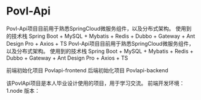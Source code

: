 # Povl-Api
Povl-Api项目目前用于熟悉SpringCloud微服务组件，以及分布式架构。
使用到的技术栈
Spring Boot + MySQL + Mybatis + Redis + Dubbo + Gateway + Ant Design Pro + Axios + TS
Povl-Api项目目前用于熟悉SpringCloud微服务组件，以及分布式架构。 使用到的技术栈 Spring Boot + MySQL + Mybatis + Redis + Dubbo + Gateway + Ant Design Pro + Axios + TS

前端初始化项目 Povlapi-frontend 后端初始化项目 Povlapi-backend

该PovlApi项目是本人毕业设计使用的项目，用于学习交流。 前端开发环境： 1.node 版本：
